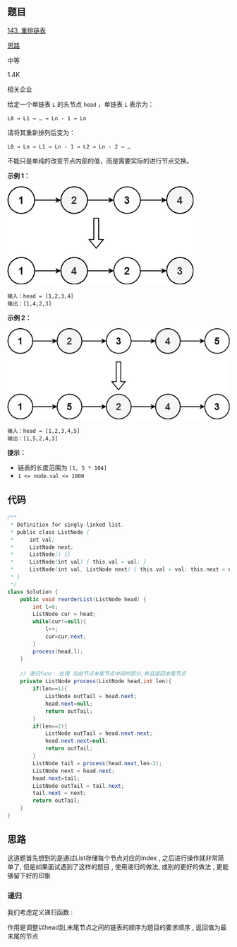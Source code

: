 ## 题目

[143. 重排链表](https://leetcode.cn/problems/reorder-list/)

[思路](https://leetcode.cn/problems/reorder-list/description/#)



中等





1.4K





相关企业

给定一个单链表 `L` 的头节点 `head` ，单链表 `L` 表示为：

```
L0 → L1 → … → Ln - 1 → Ln
```

请将其重新排列后变为：

```
L0 → Ln → L1 → Ln - 1 → L2 → Ln - 2 → …
```

不能只是单纯的改变节点内部的值，而是需要实际的进行节点交换。

 

**示例 1：**

![img](assets/1626420311-PkUiGI-image.png)

```
输入：head = [1,2,3,4]
输出：[1,4,2,3]
```

**示例 2：**

![img](assets/1626420320-YUiulT-image.png)

```
输入：head = [1,2,3,4,5]
输出：[1,5,2,4,3]
```

 

**提示：**

- 链表的长度范围为 `[1, 5 * 104]`
- `1 <= node.val <= 1000`

## 代码

```java
/**
 * Definition for singly-linked list.
 * public class ListNode {
 *     int val;
 *     ListNode next;
 *     ListNode() {}
 *     ListNode(int val) { this.val = val; }
 *     ListNode(int val, ListNode next) { this.val = val; this.next = next; }
 * }
 */
class Solution {
    public void reorderList(ListNode head) {
        int l=0;
        ListNode cur = head;
        while(cur!=null){
            l++;
            cur=cur.next;
        }
        process(head,l);
    }

    // 递归func: 处理 当前节点末尾节点中间的部分,并且返回末尾节点
    private ListNode process(ListNode head,int len){
        if(len==1){
            ListNode outTail = head.next;
            head.next=null;
            return outTail;
        }
        if(len==2){
            ListNode outTail = head.next.next;
            head.next.next=null;
            return outTail;
        }
        ListNode tail = process(head.next,len-2);
        ListNode next = head.next;
        head.next=tail;
        ListNode outTail = tail.next;
        tail.next = next;
        return outTail;
    }
}
```

## 思路

这道题首先想到的是通过List存储每个节点对应的index , 之后进行操作就非常简单了, 但是如果面试遇到了这样的题目 , 使用递归的做法, 或别的更好的做法 , 更能够留下好的印象

### 递归

我们考虑定义递归函数 :

作用是调整以head到,末尾节点之间的链表的顺序为题目的要求顺序 , 返回值为最末尾的节点

